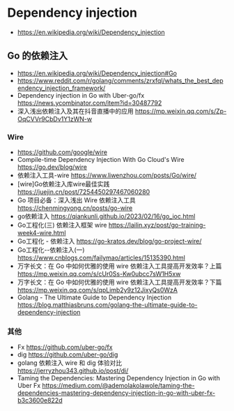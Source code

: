 # Dependency injection
- https://en.wikipedia.org/wiki/Dependency_injection

## Go 的依赖注入
- https://en.wikipedia.org/wiki/Dependency_injection#Go
- https://www.reddit.com/r/golang/comments/zrxfql/whats_the_best_dependency_injection_framework/
- Dependency injection in Go with Uber-go/fx https://news.ycombinator.com/item?id=30487792
- 深入浅出依赖注入及其在抖音直播中的应用 https://mp.weixin.qq.com/s/Zp-OqCVVr9CbDv1Y1zWN-w

### Wire
- https://github.com/google/wire
- Compile-time Dependency Injection With Go Cloud's Wire https://go.dev/blog/wire
- 依赖注入工具-wire https://www.liwenzhou.com/posts/Go/wire/
- [wire]Go依赖注入库wire最佳实践 https://juejin.cn/post/7254450297467060280
- Go 项目必备：深入浅出 Wire 依赖注入工具 https://chenmingyong.cn/posts/go-wire
- go依赖注入 https://qiankunli.github.io/2023/02/16/go_ioc.html
- Go工程化(三) 依赖注入框架 wire https://lailin.xyz/post/go-training-week4-wire.html
- Go工程化 - 依赖注入 https://go-kratos.dev/blog/go-project-wire/
- Go工程化--依赖注入(一) https://www.cnblogs.com/failymao/articles/15135390.html
- 万字长文：在 Go 中如何优雅的使用 wire 依赖注入工具提高开发效率？上篇 https://mp.weixin.qq.com/s/cUr0Ss-Kw0ubcc7sW1H5xw
- 万字长文：在 Go 中如何优雅的使用 wire 依赖注入工具提高开发效率？下篇 https://mp.weixin.qq.com/s/qpLimb2y9z12JixyQs0WzA
- Golang - The Ultimate Guide to Dependency Injection https://blog.matthiasbruns.com/golang-the-ultimate-guide-to-dependency-injection

### 其他
- Fx https://github.com/uber-go/fx
- dig https://github.com/uber-go/dig
- golang 依赖注入 wire 和 dig 体验对比 https://jerryzhou343.github.io/post/di/
- Taming the Dependencies: Mastering Dependency Injection in Go with Uber Fx https://medium.com/@ademolakolawole/taming-the-dependencies-mastering-dependency-injection-in-go-with-uber-fx-b3c3600e822d
